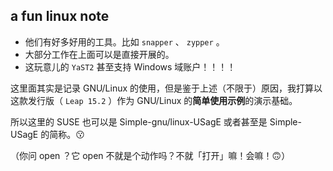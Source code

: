 a fun linux note
--------

- 他们有好多好用的工具。比如 `snapper` 、 `zypper` 。
- 大部分工作在上面可以是直接开展的。
- 这玩意儿的 `YaST2` 甚至支持 Windows 域账户！！！！

这里面其实是记录 GNU/Linux 的使用，但是鉴于上述（不限于）原因，我打算以这款发行版（ `Leap 15.2` ）作为 GNU/Linux 的**简单使用示例**的演示基础。

所以这里的 SUSE 也可以是 Simple-gnu/linux-USagE 或者甚至是 Simple-USagE 的简称。😗

（你问 open ？它 open 不就是个动作吗？不就「打开」嘛！会嘛！🙃）
